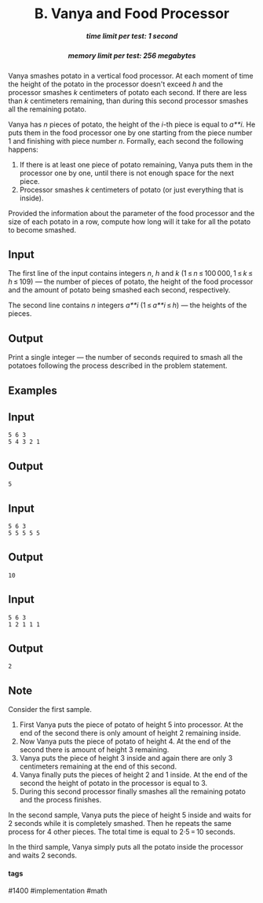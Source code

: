 <h1 style='text-align: center;'> B. Vanya and Food Processor</h1>

<h5 style='text-align: center;'>time limit per test: 1 second</h5>
<h5 style='text-align: center;'>memory limit per test: 256 megabytes</h5>

Vanya smashes potato in a vertical food processor. At each moment of time the height of the potato in the processor doesn't exceed *h* and the processor smashes *k* centimeters of potato each second. If there are less than *k* centimeters remaining, than during this second processor smashes all the remaining potato.

Vanya has *n* pieces of potato, the height of the *i*-th piece is equal to *a**i*. He puts them in the food processor one by one starting from the piece number 1 and finishing with piece number *n*. Formally, each second the following happens:

1. If there is at least one piece of potato remaining, Vanya puts them in the processor one by one, until there is not enough space for the next piece.
2. Processor smashes *k* centimeters of potato (or just everything that is inside).

Provided the information about the parameter of the food processor and the size of each potato in a row, compute how long will it take for all the potato to become smashed.

## Input

The first line of the input contains integers *n*, *h* and *k* (1 ≤ *n* ≤ 100 000, 1 ≤ *k* ≤ *h* ≤ 109) — the number of pieces of potato, the height of the food processor and the amount of potato being smashed each second, respectively.

The second line contains *n* integers *a**i* (1 ≤ *a**i* ≤ *h*) — the heights of the pieces.

## Output

Print a single integer — the number of seconds required to smash all the potatoes following the process described in the problem statement.

## Examples

## Input


```
5 6 3  
5 4 3 2 1  

```
## Output


```
5  

```
## Input


```
5 6 3  
5 5 5 5 5  

```
## Output


```
10  

```
## Input


```
5 6 3  
1 2 1 1 1  

```
## Output


```
2  

```
## Note

Consider the first sample. 

1. First Vanya puts the piece of potato of height 5 into processor. At the end of the second there is only amount of height 2 remaining inside.
2. Now Vanya puts the piece of potato of height 4. At the end of the second there is amount of height 3 remaining.
3. Vanya puts the piece of height 3 inside and again there are only 3 centimeters remaining at the end of this second.
4. Vanya finally puts the pieces of height 2 and 1 inside. At the end of the second the height of potato in the processor is equal to 3.
5. During this second processor finally smashes all the remaining potato and the process finishes.

In the second sample, Vanya puts the piece of height 5 inside and waits for 2 seconds while it is completely smashed. Then he repeats the same process for 4 other pieces. The total time is equal to 2·5 = 10 seconds.

In the third sample, Vanya simply puts all the potato inside the processor and waits 2 seconds.



#### tags 

#1400 #implementation #math 